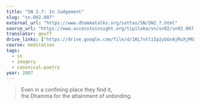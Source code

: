 ```yaml
---
title: "SN 2.7: In Judgement"
slug: "sn.002.007"
external_url: "https://www.dhammatalks.org/suttas/SN/SN2_7.html"
source_url: "https://www.accesstoinsight.org/tipitaka/sn/sn02/sn02.007.than.html"
translator: geoff
drive_links: ["https://drive.google.com/file/d/1KL7vtl1Ip2ybGnAjRuXjMUiE9n75kUgR/view?usp=drivesdk"]
course: meditation
tags:
  - sn
  - imagery
  - canonical-poetry
year: 2007
---
```


> Even in a confining place they find it,  
the Dhamma for the attainment of unbinding.


